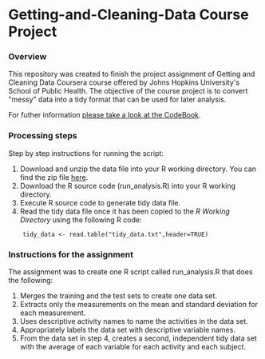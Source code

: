 # Getting-and-Cleaning-Data Course Project

### Overview

This repository was created to finish the project assignment of Getting and Cleaning Data Coursera course offered by Johns Hopkins University's School of Public Health. The objective of the course project is to convert "messy" data into a tidy format that can be used for later analysis.

For futher information [please take a look at the CodeBook](CodeBook.md).

### Processing steps

Step by step instructions for running the script:

1. Download and unzip the data file into your R working directory. You can find the zip file [here](https://d396qusza40orc.cloudfront.net/getdata%2Fprojectfiles%2FUCI%20HAR%20Dataset.zip).
2. Download the R source code (run_analysis.R) into your R working directory.
3. Execute R source code to generate tidy data file.
4. Read the tidy data file once it has been copied to the *R Working Directory* using the following R code:

```
    tidy_data <- read.table("tidy_data.txt",header=TRUE)
```

### Instructions for the assignment

The assignment was to create one R script called run_analysis.R that does the following:

1. Merges the training and the test sets to create one data set.
2. Extracts only the measurements on the mean and standard deviation for each measurement.
3. Uses descriptive activity names to name the activities in the data set.
4. Appropriately labels the data set with descriptive variable names.
5. From the data set in step 4, creates a second, independent tidy data set with the average of each variable for each activity and each subject.






